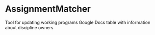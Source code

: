 # AssignmentMatcher
Tool for updating working programs Google Docs table with information about discipline owners
